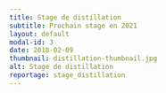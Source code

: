 ```yaml
---
title: Stage de distillation
subtitle: Prochain stage en 2021
layout: default
modal-id: 3
date: 2018-02-09
thumbnail: distillation-thumbnail.jpg
alt: Stage de distillation
reportage: stage_distillation
---
```

